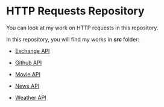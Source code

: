 # HTTP Requests Repository

You can look at my work on HTTP requests in this repository.

In this repository, you will find my works in ***src*** folder:

* [Exchange API](https://github.com/ugurcankok/HTTP_Requests/tree/master/src/Exchange%20API)

* [Github API](https://github.com/ugurcankok/HTTP_Requests/tree/master/src/Github%20API)

* [Movie API](https://github.com/ugurcankok/HTTP_Requests/tree/master/src/Movie%20API)

* [News API](https://github.com/ugurcankok/HTTP_Requests/tree/master/src/News%20API)

* [Weather API](https://github.com/ugurcankok/HTTP_Requests/tree/master/src/Weather%20API)
